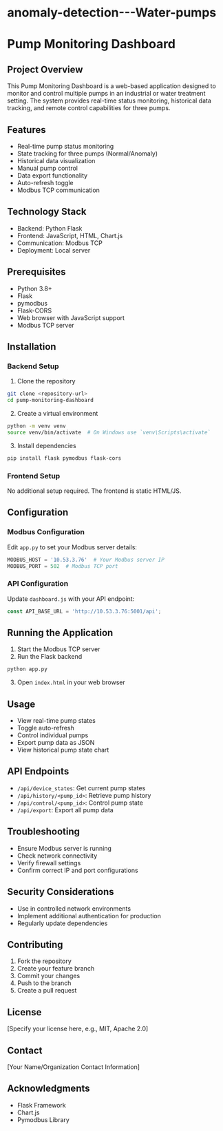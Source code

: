 # anomaly-detection---Water-pumps
# Pump Monitoring Dashboard

## Project Overview

This Pump Monitoring Dashboard is a web-based application designed to monitor and control multiple pumps in an industrial or water treatment setting. The system provides real-time status monitoring, historical data tracking, and remote control capabilities for three pumps.

## Features

- Real-time pump status monitoring
- State tracking for three pumps (Normal/Anomaly)
- Historical data visualization
- Manual pump control
- Data export functionality
- Auto-refresh toggle
- Modbus TCP communication

## Technology Stack

- Backend: Python Flask
- Frontend: JavaScript, HTML, Chart.js
- Communication: Modbus TCP
- Deployment: Local server

## Prerequisites

- Python 3.8+
- Flask
- pymodbus
- Flask-CORS
- Web browser with JavaScript support
- Modbus TCP server

## Installation

### Backend Setup

1. Clone the repository
```bash
git clone <repository-url>
cd pump-monitoring-dashboard
```

2. Create a virtual environment
```bash
python -m venv venv
source venv/bin/activate  # On Windows use `venv\Scripts\activate`
```

3. Install dependencies
```bash
pip install flask pymodbus flask-cors
```

### Frontend Setup

No additional setup required. The frontend is static HTML/JS.

## Configuration

### Modbus Configuration
Edit `app.py` to set your Modbus server details:
```python
MODBUS_HOST = '10.53.3.76'  # Your Modbus server IP
MODBUS_PORT = 502  # Modbus TCP port
```

### API Configuration
Update `dashboard.js` with your API endpoint:
```javascript
const API_BASE_URL = 'http://10.53.3.76:5001/api';
```

## Running the Application

1. Start the Modbus TCP server
2. Run the Flask backend
```bash
python app.py
```

3. Open `index.html` in your web browser

## Usage

- View real-time pump states
- Toggle auto-refresh
- Control individual pumps
- Export pump data as JSON
- View historical pump state chart

## API Endpoints

- `/api/device_states`: Get current pump states
- `/api/history/<pump_id>`: Retrieve pump history
- `/api/control/<pump_id>`: Control pump state
- `/api/export`: Export all pump data

## Troubleshooting

- Ensure Modbus server is running
- Check network connectivity
- Verify firewall settings
- Confirm correct IP and port configurations

## Security Considerations

- Use in controlled network environments
- Implement additional authentication for production
- Regularly update dependencies

## Contributing

1. Fork the repository
2. Create your feature branch
3. Commit your changes
4. Push to the branch
5. Create a pull request

## License

[Specify your license here, e.g., MIT, Apache 2.0]

## Contact

[Your Name/Organization Contact Information]

## Acknowledgments

- Flask Framework
- Chart.js
- Pymodbus Library
